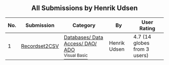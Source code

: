 ﻿<div align="center">

## All Submissions by Henrik Udsen

</div>

No.  | Submission | Category | By   | User Rating
---- | ---------- | -------- | ---- | -----------
1 | [Recordset2CSV<br />](https://github.com/Planet-Source-Code/henrik-udsen-recordset2csv__1-14689) | [Databases/ Data Access/ DAO/ ADO<br /><sup>Visual Basic</sup>](../ByCategory/databases-data-access-dao-ado__1-6.md) | Henrik Udsen | 4.7 (14 globes from 3 users)
